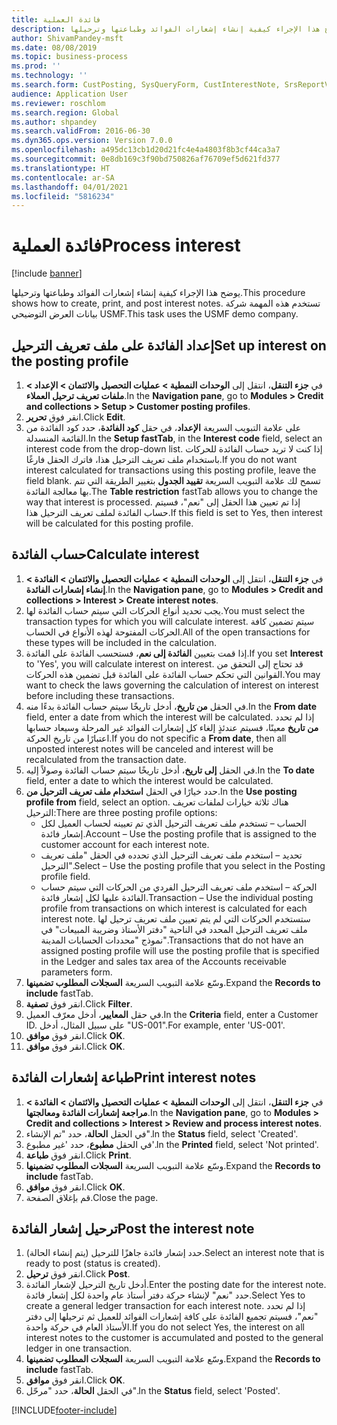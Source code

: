 ```yaml
---
title: فائدة العملية
description: يوضح هذا الإجراء كيفية إنشاء إشعارات الفوائد وطباعتها وترحيلها.
author: ShivamPandey-msft
ms.date: 08/08/2019
ms.topic: business-process
ms.prod: ''
ms.technology: ''
ms.search.form: CustPosting, SysQueryForm, CustInterestNote, SrsReportViewerForm
audience: Application User
ms.reviewer: roschlom
ms.search.region: Global
ms.author: shpandey
ms.search.validFrom: 2016-06-30
ms.dyn365.ops.version: Version 7.0.0
ms.openlocfilehash: a495dc13cb1d20d21fc4e4a4803f8b3cf44ca3a7
ms.sourcegitcommit: 0e8db169c3f90bd750826af76709ef5d621fd377
ms.translationtype: HT
ms.contentlocale: ar-SA
ms.lasthandoff: 04/01/2021
ms.locfileid: "5816234"
---
```

# <a name="process-interest"></a><span data-ttu-id="b8ff2-103">فائدة العملية</span><span class="sxs-lookup"><span data-stu-id="b8ff2-103">Process interest</span></span>

[!include [banner](../../includes/banner.md)]

<span data-ttu-id="b8ff2-104">يوضح هذا الإجراء كيفية إنشاء إشعارات الفوائد وطباعتها وترحيلها.</span><span class="sxs-lookup"><span data-stu-id="b8ff2-104">This procedure shows how to create, print, and post interest notes.</span></span> <span data-ttu-id="b8ff2-105">تستخدم هذه المهمة شركة بيانات العرض التوضيحي USMF.</span><span class="sxs-lookup"><span data-stu-id="b8ff2-105">This task uses the USMF demo company.</span></span>


## <a name="set-up-interest-on-the-posting-profile"></a><span data-ttu-id="b8ff2-106">إعداد الفائدة على ملف تعريف الترحيل</span><span class="sxs-lookup"><span data-stu-id="b8ff2-106">Set up interest on the posting profile</span></span>
1. <span data-ttu-id="b8ff2-107">في **جزء التنقل**، انتقل إلى **الوحدات النمطية‬ > عمليات التحصيل والائتمان‬ > الإعداد > ملفات تعريف ترحيل العملاء**.</span><span class="sxs-lookup"><span data-stu-id="b8ff2-107">In the **Navigation pane**, go to **Modules > Credit and collections > Setup > Customer posting profiles**.</span></span>
2. <span data-ttu-id="b8ff2-108">انقر فوق **تحرير**.</span><span class="sxs-lookup"><span data-stu-id="b8ff2-108">Click **Edit**.</span></span>
3. <span data-ttu-id="b8ff2-109">على علامة التبويب السريعة **الإعداد**، في حقل **كود الفائدة**، حدد كود الفائدة من القائمة المنسدلة.</span><span class="sxs-lookup"><span data-stu-id="b8ff2-109">In the **Setup fastTab**, in the **Interest code** field, select an interest code from the drop-down list.</span></span> <span data-ttu-id="b8ff2-110">إذا كنت لا تريد حساب الفائدة للحركات باستخدام ملف تعريف الترحيل هذا، فاترك الحقل فارغًا.</span><span class="sxs-lookup"><span data-stu-id="b8ff2-110">If you do not want interest calculated for transactions using this posting profile, leave the field blank.</span></span> <span data-ttu-id="b8ff2-111">تسمح لك علامة التبويب السريعة **تقييد الجدول** بتغيير الطريقة التي تتم بها معالجة الفائدة.</span><span class="sxs-lookup"><span data-stu-id="b8ff2-111">The **Table restriction** fastTab allows you to change the way that interest is processed.</span></span> <span data-ttu-id="b8ff2-112">إذا تم تعيين هذا الحقل إلى "نعم"، فسيتم حساب الفائدة لملف تعريف الترحيل هذا.</span><span class="sxs-lookup"><span data-stu-id="b8ff2-112">If this field is set to Yes, then interest will be calculated for this posting profile.</span></span>  

## <a name="calculate-interest"></a><span data-ttu-id="b8ff2-113">حساب الفائدة</span><span class="sxs-lookup"><span data-stu-id="b8ff2-113">Calculate interest</span></span>
1. <span data-ttu-id="b8ff2-114">في **جزء التنقل**، انتقل إلى **الوحدات النمطية‬ > عمليات التحصيل والائتمان‬ > الفائدة > إنشاء إشعارات الفائدة‬**.</span><span class="sxs-lookup"><span data-stu-id="b8ff2-114">In the **Navigation pane**, go to **Modules > Credit and collections > Interest > Create interest notes**.</span></span>
2. <span data-ttu-id="b8ff2-115">يجب تحديد أنواع الحركات التي سيتم حساب الفائدة لها.</span><span class="sxs-lookup"><span data-stu-id="b8ff2-115">You must select the transaction types for which you will calculate interest.</span></span> <span data-ttu-id="b8ff2-116">سيتم تضمين كافة الحركات المفتوحة لهذه الأنواع في الحساب.</span><span class="sxs-lookup"><span data-stu-id="b8ff2-116">All of the open transactions for these types will be included in the calculation.</span></span>  
3. <span data-ttu-id="b8ff2-117">إذا قمت بتعيين **الفائدة إلى نعم**، فستحسب الفائدة على الفائدة.</span><span class="sxs-lookup"><span data-stu-id="b8ff2-117">If you set **Interest** to 'Yes', you will calculate interest on interest.</span></span> <span data-ttu-id="b8ff2-118">قد تحتاج إلى التحقق من القوانين التي تحكم حساب الفائدة على الفائدة قبل تضمين هذه الحركات.</span><span class="sxs-lookup"><span data-stu-id="b8ff2-118">You may want to check the laws governing the calculation of interest on interest before including these transactions.</span></span>  
4. <span data-ttu-id="b8ff2-119">في الحقل **من تاريخ**، أدخل تاريخًا سيتم حساب الفائدة بدءًا منه.</span><span class="sxs-lookup"><span data-stu-id="b8ff2-119">In the **From date** field, enter a date from which the interest will be calculated.</span></span> <span data-ttu-id="b8ff2-120">إذا لم تحدد **من تاريخ** معينًا، فسيتم عندئذٍ إلغاء كل إشعارات الفوائد‬ غير المرحلة وسيعاد حسابها اعتبارًا من تاريخ الحركة.</span><span class="sxs-lookup"><span data-stu-id="b8ff2-120">If you do not specific a **From date**, then all unposted interest notes will be canceled and interest will be recalculated from the transaction date.</span></span>
5. <span data-ttu-id="b8ff2-121">في الحقل **إلى تاريخ**، أدخل تاريخًا سيتم حساب الفائدة وصولاً إليه.</span><span class="sxs-lookup"><span data-stu-id="b8ff2-121">In the **To date** field, enter a date to which the interest would be calculated.</span></span>
6. <span data-ttu-id="b8ff2-122">حدد خيارًا في الحقل **استخدام ملف تعريف الترحيل من‬**.</span><span class="sxs-lookup"><span data-stu-id="b8ff2-122">In the **Use posting profile from** field, select an option.</span></span> <span data-ttu-id="b8ff2-123">هناك ثلاثة خيارات لملفات تعريف الترحيل:</span><span class="sxs-lookup"><span data-stu-id="b8ff2-123">There are three posting profile options:</span></span>
    - <span data-ttu-id="b8ff2-124">الحساب – تستخدم ملف تعريف الترحيل الذي تم تعيينه لحساب العميل لكل إشعار فائدة.</span><span class="sxs-lookup"><span data-stu-id="b8ff2-124">Account – Use the posting profile that is assigned to the customer account for each interest note.</span></span> 
    - <span data-ttu-id="b8ff2-125">تحديد – استخدم ملف تعريف الترحيل الذي تحدده في الحقل "ملف تعريف الترحيل".</span><span class="sxs-lookup"><span data-stu-id="b8ff2-125">Select – Use the posting profile that you select in the Posting profile field.</span></span>
    - <span data-ttu-id="b8ff2-126">الحركة – استخدم ملف تعريف الترحيل الفردي من الحركات التي سيتم حساب الفائدة عليها لكل إشعار فائدة.</span><span class="sxs-lookup"><span data-stu-id="b8ff2-126">Transaction – Use the individual posting profile from transactions on which interest is calculated for each interest note.</span></span> <span data-ttu-id="b8ff2-127">ستستخدم الحركات التي لم يتم تعيين ملف تعريف ترحيل لها ملف تعريف الترحيل المحدد في الناحية "دفتر الأستاذ وضريبة المبيعات‬" في نموذج "محددات الحسابات المدينة‬".</span><span class="sxs-lookup"><span data-stu-id="b8ff2-127">Transactions that do not have an assigned posting profile will use the posting profile that is specified in the Ledger and sales tax area of the Accounts receivable parameters form.</span></span>  
7. <span data-ttu-id="b8ff2-128">وسّع علامة التبويب السريعة **السجلات المطلوب تضمينها**.</span><span class="sxs-lookup"><span data-stu-id="b8ff2-128">Expand the **Records to include** fastTab.</span></span>
8. <span data-ttu-id="b8ff2-129">انقر فوق **تصفية**.</span><span class="sxs-lookup"><span data-stu-id="b8ff2-129">Click **Filter**.</span></span>
9. <span data-ttu-id="b8ff2-130">في حقل **المعايير**، أدخل معرّف العميل.</span><span class="sxs-lookup"><span data-stu-id="b8ff2-130">In the **Criteria** field, enter a Customer ID.</span></span> <span data-ttu-id="b8ff2-131">على سبيل المثال، أدخل "US-001".</span><span class="sxs-lookup"><span data-stu-id="b8ff2-131">For example, enter 'US-001'.</span></span>
6. <span data-ttu-id="b8ff2-132">انقر فوق **موافق**.</span><span class="sxs-lookup"><span data-stu-id="b8ff2-132">Click **OK**.</span></span>
7. <span data-ttu-id="b8ff2-133">انقر فوق **موافق**.</span><span class="sxs-lookup"><span data-stu-id="b8ff2-133">Click **OK**.</span></span>

## <a name="print-interest-notes"></a><span data-ttu-id="b8ff2-134">طباعة إشعارات الفائدة</span><span class="sxs-lookup"><span data-stu-id="b8ff2-134">Print interest notes</span></span>
1. <span data-ttu-id="b8ff2-135">في **جزء التنقل**، انتقل إلى **الوحدات النمطية‬ > عمليات التحصيل والائتمان‬ > الفائدة > مراجعة إشعارات الفائدة ومعالجتها‬‬**.</span><span class="sxs-lookup"><span data-stu-id="b8ff2-135">In the **Navigation pane**, go to **Modules > Credit and collections > Interest > Review and process interest notes**.</span></span>
2. <span data-ttu-id="b8ff2-136">في الحقل **الحالة**، حدد ‏"تم الإنشاء".</span><span class="sxs-lookup"><span data-stu-id="b8ff2-136">In the **Status** field, select 'Created'.</span></span>
3. <span data-ttu-id="b8ff2-137">في الحقل **مطبوع**، حدد 'غير مطبوع'.</span><span class="sxs-lookup"><span data-stu-id="b8ff2-137">In the **Printed** field, select 'Not printed'.</span></span>
4. <span data-ttu-id="b8ff2-138">انقر فوق **طباعة**.</span><span class="sxs-lookup"><span data-stu-id="b8ff2-138">Click **Print**.</span></span>
5. <span data-ttu-id="b8ff2-139">وسّع علامة التبويب السريعة **السجلات المطلوب تضمينها**.</span><span class="sxs-lookup"><span data-stu-id="b8ff2-139">Expand the **Records to include** fastTab.</span></span>
6. <span data-ttu-id="b8ff2-140">انقر فوق **موافق**.</span><span class="sxs-lookup"><span data-stu-id="b8ff2-140">Click **OK**.</span></span>
7. <span data-ttu-id="b8ff2-141">قم بإغلاق الصفحة.</span><span class="sxs-lookup"><span data-stu-id="b8ff2-141">Close the page.</span></span>

## <a name="post-the-interest-note"></a><span data-ttu-id="b8ff2-142">ترحيل إشعار الفائدة</span><span class="sxs-lookup"><span data-stu-id="b8ff2-142">Post the interest note</span></span>
1. <span data-ttu-id="b8ff2-143">حدد إشعار فائدة جاهزًا للترحيل (يتم إنشاء الحالة).</span><span class="sxs-lookup"><span data-stu-id="b8ff2-143">Select an interest note that is ready to post (status is created).</span></span>
2. <span data-ttu-id="b8ff2-144">انقر فوق **ترحيل**.</span><span class="sxs-lookup"><span data-stu-id="b8ff2-144">Click **Post**.</span></span>
3. <span data-ttu-id="b8ff2-145">أدخل تاريخ الترحيل لإشعار الفائدة.</span><span class="sxs-lookup"><span data-stu-id="b8ff2-145">Enter the posting date for the interest note.</span></span> <span data-ttu-id="b8ff2-146">حدد "نعم" لإنشاء حركة دفتر أستاذ عام واحدة لكل إشعار فائدة.</span><span class="sxs-lookup"><span data-stu-id="b8ff2-146">Select Yes to create a general ledger transaction for each interest note.</span></span> <span data-ttu-id="b8ff2-147">إذا لم تحدد "نعم"، فسيتم تجميع الفائدة على كافة إشعارات الفوائد للعميل ثم ترحيلها إلى دفتر الأستاذ العام في حركة واحدة.</span><span class="sxs-lookup"><span data-stu-id="b8ff2-147">If you do not select Yes, the interest on all interest notes to the customer is accumulated and posted to the general ledger in one transaction.</span></span>  
4. <span data-ttu-id="b8ff2-148">وسّع علامة التبويب السريعة **السجلات المطلوب تضمينها**.</span><span class="sxs-lookup"><span data-stu-id="b8ff2-148">Expand the **Records to include** fastTab.</span></span>
5. <span data-ttu-id="b8ff2-149">انقر فوق **موافق**.</span><span class="sxs-lookup"><span data-stu-id="b8ff2-149">Click **OK**.</span></span>
6. <span data-ttu-id="b8ff2-150">في الحقل **الحالة**، حدد "‏‫مرحّل‬".</span><span class="sxs-lookup"><span data-stu-id="b8ff2-150">In the **Status** field, select 'Posted'.</span></span>



[!INCLUDE[footer-include](../../../includes/footer-banner.md)]
